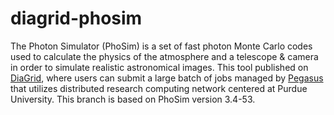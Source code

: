 # diagrid-phosim
The Photon Simulator (PhoSim) is a set of fast photon Monte Carlo codes used to calculate the physics of the atmosphere and a telescope & camera in order to simulate realistic astronomical images. This tool published on [DiaGrid](https://diagrid.org/tools/phosim/), where users can submit a large batch of jobs managed by [Pegasus](http://pegasus.isi.edu/) that utilizes distributed research computing network centered at Purdue University. This branch is based on PhoSim version 3.4-53. 
